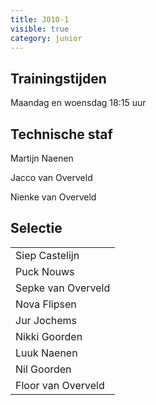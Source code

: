 ```yaml
---
title: JO10-1
visible: true
category: junior
---
```

## Trainingstijden

Maandag en woensdag 18:15 uur

## Technische staf

Martijn Naenen

Jacco van Overveld

Nienke van Overveld

## Selectie

<!--StartFragment-->

|                                      |
| ------------------------------------ |
| <!--StartFragment-->Siep Castelijn   |
| Puck Nouws                           |
| Sepke van Overveld                   |
| Nova Flipsen                         |
| Jur Jochems                          |
| Nikki Goorden                        |
| Luuk Naenen                          |
| Nil Goorden                          |
| Floor van Overveld<!--EndFragment--> |

<!--EndFragment-->
